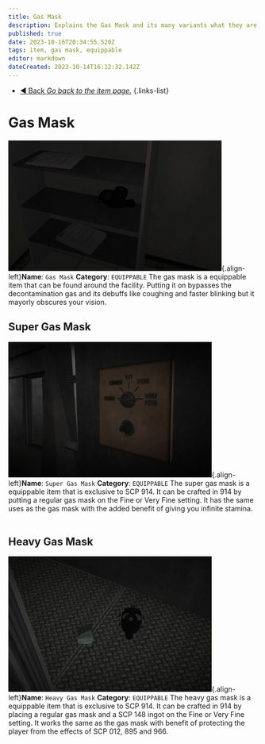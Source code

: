 ```yaml
---
title: Gas Mask
description: Explains the Gas Mask and its many variants what they are supposed to do in the game.
published: true
date: 2023-10-16T20:34:55.520Z
tags: item, gas mask, equippable
editor: markdown
dateCreated: 2023-10-14T16:12:32.142Z
---
```


- [:arrow_backward: Back *Go back to the item page.*](/en/game/items#items)
{.links-list}
# Gas Mask
![gasmask.png](/images/items/gasmask.png){.align-left}**Name**: `Gas Mask`
**Category**: `EQUIPPABLE`
The gas mask is a equippable item that can be found around the
facility. Putting it on bypasses the decontamination gas and its 
debuffs like coughing and faster blinking but it mayorly obscures 
your vision.
⠀
⠀
⠀

## Super Gas Mask
![gasmask.super.wiki.fixed.png](/images/items/gasmask.super.wiki.fixed.png){.align-left}**Name**: `Super Gas Mask`
**Category**: `EQUIPPABLE`
The super gas mask is a equippable item that is exclusive to SCP 
914. It can be crafted in 914 by putting a regular gas mask on the 
Fine or Very Fine setting. It has the same uses as the gas mask
with the added benefit of giving you infinite stamina.
⠀
⠀
⠀
⠀
⠀
⠀
## Heavy Gas Mask 
![gasmask.heavy.wiki.png](/images/items/gasmask.heavy.wiki.png){.align-left}**Name**: `Heavy Gas Mask`
**Category**: `EQUIPPABLE`
The heavy gas mask is a equippable item that is exclusive to SCP
914. It can be crafted in 914 by placing a regular gas mask and a
SCP 148 ingot on the Fine or Very Fine setting. It works the same
as the gas mask with benefit of protecting the player from the
effects of SCP 012, 895 and 966. 
⠀
⠀
⠀





